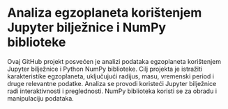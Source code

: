  # Analiza egzoplaneta korištenjem Jupyter bilježnice i NumPy biblioteke

 Ovaj GitHub projekt posvećen je analizi podataka egzoplaneta korištenjem Jupyter bilježnice i Python NumPy biblioteke. 
 Cilj projekta je istražiti karakteristike egzoplaneta, uključujući radijus, masu, vremenski period i druge relevantne podatke.
 Analiza se provodi koristeći Jupyter bilježnice radi interaktivnosti i preglednosti. NumPy biblioteka koristi se za obradu i manipulaciju podataka.
